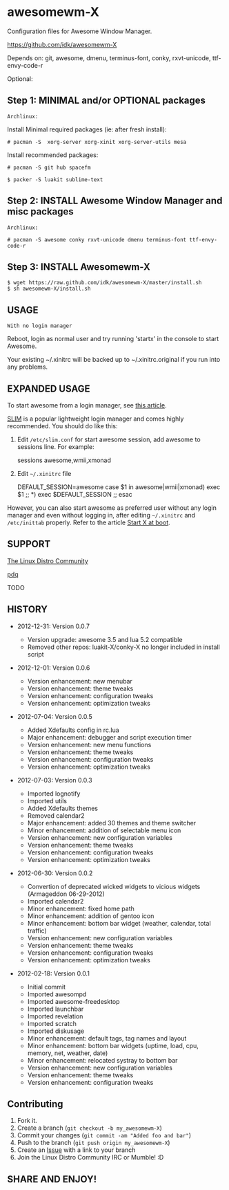 awesomewm-X
===========

Configuration files for Awesome Window Manager.

https://github.com/idk/awesomewm-X

Depends on:  git, awesome, dmenu, terminus-font, conky, rxvt-unicode, ttf-envy-code-r

Optional:


Step 1: MINIMAL and/or OPTIONAL packages
-----------------------------------------------

`Archlinux:`

Install Minimal required packages (ie: after fresh install):

    # pacman -S  xorg-server xorg-xinit xorg-server-utils mesa


Install recommended packages:

    # pacman -S git hub spacefm

    $ packer -S luakit sublime-text


Step 2: INSTALL Awesome Window Manager and misc packages
------------------------------

`Archlinux:`

    # pacman -S awesome conky rxvt-unicode dmenu terminus-font ttf-envy-code-r


Step 3: INSTALL Awesomewm-X
-------------------

    $ wget https://raw.github.com/idk/awesomewm-X/master/install.sh
    $ sh awesomewm-X/install.sh

USAGE
-----

`With no login manager`

Reboot, login as normal user and try running 'startx' in the console to start Awesome. 

Your existing ~/.xinitrc will be backed up to ~/.xinitrc.original
 if you run into any problems.

EXPANDED USAGE
--------------

To start awesome from a login manager, see [this article][3].

[SLIM][4] is a popular lightweight login manager and comes highly recommended. You should do like this:

1) Edit `/etc/slim.conf` for start awesome session, add awesome to sessions line.
For example:

    sessions             awesome,wmii,xmonad

2) Edit `~/.xinitrc` file

    DEFAULT_SESSION=awesome
    case $1 in
      awesome|wmii|xmonad) exec $1 ;;
      *) exec $DEFAULT_SESSION ;;
    esac

However, you can also start awesome as preferred user without any login manager and even without logging in, after editing `~/.xinitrc` and `/etc/inittab` properly. Refer to the article [Start X at boot][5]. 


SUPPORT
-------

[The Linux Distro Community][6]

[pdq][7]


TODO


HISTORY
-------

* 2012-12-31: Version 0.0.7
  - Version upgrade: awesome 3.5 and lua 5.2 compatible
  - Removed other repos: luakit-X/conky-X no longer included in install script

* 2012-12-01: Version 0.0.6
  - Version enhancement: new menubar
  - Version enhancement: theme tweaks
  - Version enhancement: configuration tweaks
  - Version enhancement: optimization tweaks

* 2012-07-04: Version 0.0.5

  - Added Xdefaults config in rc.lua
  - Major enhancement: debugger and script execution timer
  - Version enhancement: new menu functions
  - Version enhancement: theme tweaks
  - Version enhancement: configuration tweaks
  - Version enhancement: optimization tweaks

* 2012-07-03: Version 0.0.3

   - Imported lognotify
   - Imported utils
   - Added Xdefaults themes
   - Removed calendar2
   - Major enhancement: added 30 themes and theme switcher
   - Minor enhancement: addition of selectable menu icon
   - Version enhancement: new configuration variables
   - Version enhancement: theme tweaks
   - Version enhancement: configuration tweaks
   - Version enhancement: optimization tweaks

* 2012-06-30: Version 0.0.2

   - Convertion of deprecated wicked widgets to vicious widgets (Armageddon 06-29-2012)
   - Imported calendar2
   - Minor enhancement: fixed home path
   - Minor enhancement: addition of gentoo icon
   - Minor enhancement: bottom bar widget (weather, calendar, total traffic)
   - Version enhancement: new configuration variables
   - Version enhancement: theme tweaks
   - Version enhancement: configuration tweaks
   - Version enhancement: optimization tweaks

* 2012-02-18: Version 0.0.1
      
   - Initial commit
   - Imported awesompd
   - Imported awesome-freedesktop
   - Imported launchbar
   - Imported revelation
   - Imported scratch
   - Imported diskusage
   - Minor enhancement: default tags, tag names and layout
   - Minor enhancement: bottom bar widgets (uptime, load, cpu, memory, net, weather, date)
   - Minor enhancement: relocated systray to bottom bar
   - Version enhancement: new configuration variables
   - Version enhancement: theme tweaks
   - Version enhancement: configuration tweaks


Contributing
------------

1. Fork it.
2. Create a branch (`git checkout -b my_awesomewm-X`)
3. Commit your changes (`git commit -am "Added foo and bar"`)
4. Push to the branch (`git push origin my_awesomewm-X`)
5. Create an [Issue][7] with a link to your branch
6. Join the Linux Distro Community IRC or Mumble! :D

SHARE AND ENJOY!
----------------

[3]: https://wiki.archlinux.org/index.php/Display_Manager
[4]: https://wiki.archlinux.org/index.php/SLIM
[5]: https://wiki.archlinux.org/index.php/Start_X_at_boot
[6]: http://www.linuxdistrocommunity.com
[7]: https://github.com/idk/awesomewm-X/issues
[9]: http://w3.impa.br/~diego/software/luasocket
